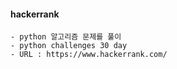 #### hackerrank
    - python 알고리즘 문제를 풀이
    - python challenges 30 day 
    - URL : https://www.hackerrank.com/